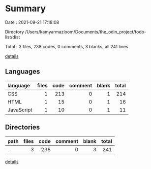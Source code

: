 # Summary

Date : 2021-09-21 17:18:08

Directory /Users/kamyarmazloom/Documents/the_odin_project/todo-list/dist

Total : 3 files,  238 codes, 0 comments, 3 blanks, all 241 lines

[details](details.md)

## Languages
| language | files | code | comment | blank | total |
| :--- | ---: | ---: | ---: | ---: | ---: |
| CSS | 1 | 213 | 0 | 1 | 214 |
| HTML | 1 | 15 | 0 | 1 | 16 |
| JavaScript | 1 | 10 | 0 | 1 | 11 |

## Directories
| path | files | code | comment | blank | total |
| :--- | ---: | ---: | ---: | ---: | ---: |
| . | 3 | 238 | 0 | 3 | 241 |

[details](details.md)